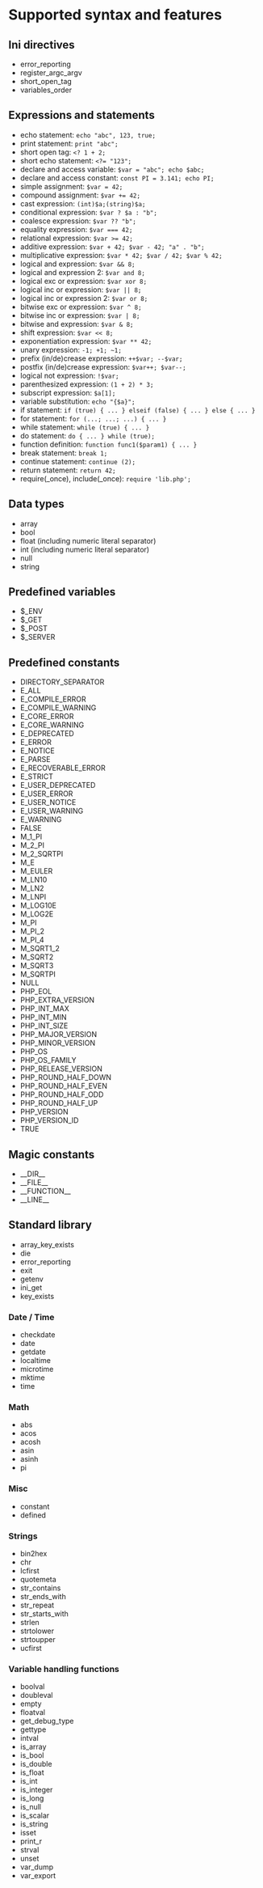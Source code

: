 # Supported syntax and features

## Ini directives
- error_reporting
- register_argc_argv
- short_open_tag
- variables_order

## Expressions and statements
- echo statement: `echo "abc", 123, true;`
- print statement: `print "abc";`
- short open tag: `<? 1 + 2;`
- short echo statement: `<?= "123";`
- declare and access variable: `$var = "abc"; echo $abc;`
- declare and access constant: `const PI = 3.141; echo PI;`
- simple assignment: `$var = 42;`
- compound assignment: `$var += 42;`
- cast expression: `(int)$a;(string)$a;`
- conditional expression: `$var ? $a : "b";`
- coalesce expression: `$var ?? "b";`
- equality expression: `$var === 42;`
- relational expression: `$var >= 42;`
- additive expression: `$var + 42; $var - 42; "a" . "b";`
- multiplicative expression: `$var * 42; $var / 42; $var % 42;`
- logical and expression: `$var && 8;`
- logical and expression 2: `$var and 8;`
- logical exc or expression: `$var xor 8;`
- logical inc or expression: `$var || 8;`
- logical inc or expression 2: `$var or 8;`
- bitwise exc or expression: `$var ^ 8;`
- bitwise inc or expression: `$var | 8;`
- bitwise and expression: `$var & 8;`
- shift expression: `$var << 8;`
- exponentiation expression: `$var ** 42;`
- unary expression: `-1; +1; ~1;`
- prefix (in/de)crease expression: `++$var; --$var;`
- postfix (in/de)crease expression: `$var++; $var--;`
- logical not expression: `!$var;`
- parenthesized expression: `(1 + 2) * 3;`
- subscript expression: `$a[1];`
- variable substitution: `echo "{$a}";`
- if statement: `if (true) { ... } elseif (false) { ... } else { ... }`
- for statement: `for (...; ...; ...) { ... }`
- while statement: `while (true) { ... }`
- do statement: `do { ... } while (true);`
- function definition: `function func1($param1) { ... }`
- break statement: `break 1;`
- continue statement: `continue (2);`
- return statement: `return 42;`
- require(_once), include(_once): `require 'lib.php';`

## Data types
- array
- bool
- float (including numeric literal separator)
- int  (including numeric literal separator)
- null
- string

## Predefined variables
- $_ENV
- $_GET
- $_POST
- $_SERVER

## Predefined constants
- DIRECTORY_SEPARATOR
- E_ALL
- E_COMPILE_ERROR
- E_COMPILE_WARNING
- E_CORE_ERROR
- E_CORE_WARNING
- E_DEPRECATED
- E_ERROR
- E_NOTICE
- E_PARSE
- E_RECOVERABLE_ERROR
- E_STRICT
- E_USER_DEPRECATED
- E_USER_ERROR
- E_USER_NOTICE
- E_USER_WARNING
- E_WARNING
- FALSE
- M_1_PI
- M_2_PI
- M_2_SQRTPI
- M_E
- M_EULER
- M_LN10
- M_LN2
- M_LNPI
- M_LOG10E
- M_LOG2E
- M_PI
- M_PI_2
- M_PI_4
- M_SQRT1_2
- M_SQRT2
- M_SQRT3
- M_SQRTPI
- NULL
- PHP_EOL
- PHP_EXTRA_VERSION
- PHP_INT_MAX
- PHP_INT_MIN
- PHP_INT_SIZE
- PHP_MAJOR_VERSION
- PHP_MINOR_VERSION
- PHP_OS
- PHP_OS_FAMILY
- PHP_RELEASE_VERSION
- PHP_ROUND_HALF_DOWN
- PHP_ROUND_HALF_EVEN
- PHP_ROUND_HALF_ODD
- PHP_ROUND_HALF_UP
- PHP_VERSION
- PHP_VERSION_ID
- TRUE

## Magic constants
- \_\_DIR\_\_
- \_\_FILE\_\_
- \_\_FUNCTION\_\_
- \_\_LINE\_\_

## Standard library
- array_key_exists
- die
- error_reporting
- exit
- getenv
- ini_get
- key_exists

### Date / Time
- checkdate
- date
- getdate
- localtime
- microtime
- mktime
- time

### Math
- abs
- acos
- acosh
- asin
- asinh
- pi

### Misc
- constant
- defined

### Strings
- bin2hex
- chr
- lcfirst
- quotemeta
- str_contains
- str_ends_with
- str_repeat
- str_starts_with
- strlen
- strtolower
- strtoupper
- ucfirst

### Variable handling functions
- boolval
- doubleval
- empty
- floatval
- get_debug_type
- gettype
- intval
- is_array
- is_bool
- is_double
- is_float
- is_int
- is_integer
- is_long
- is_null
- is_scalar
- is_string
- isset
- print_r
- strval
- unset
- var_dump
- var_export
